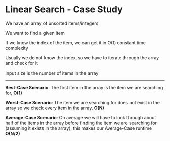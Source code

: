# Linear Search - Case Study

We have an array of unsorted items/integers

We want to find a given item

If we know the index of the item, we can get it in O(1) constant time complexity

Usually we do not know the index, so we have to iterate through the array and check for it

Input size is the number of items in the array

***

**Best-Case Scenario**: The first item in the array is the item we are searching for, **O(1)**

**Worst-Case Scenario**: The item we are searching for does not exist in the array so we check every item in the array, **O(N)**

**Average-Case Scenario**: On average we will have to look through about half of the items in the array before finding the item we are searching for (assuming it exists in the array), this makes our Average-Case runtime **O(N/2)**
